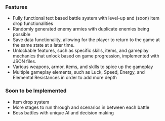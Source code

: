 ### Features

- Fully functional text based battle system with level-up and (soon) item drop functionalities
- Randomly generated enemy armies with duplicate enemies being possible
- Save data functionality, allowing for the player to return to the game at the same
state at a later time.
- Unlockable features, such as specific skills, items, and gameplay mechanics that
unlock based on game progression, implemented with JSON files.
- Various weapons, armor, items, and skills to spice up the gameplay
- Multiple gameplay elements, such as Luck, Speed, Energy, and Elemental Resistances
in order to add more depth

### Soon to be Implemented

- Item drop system 
- More stages to run through and scenarios in between each battle
- Boss battles with unique AI and decision making 
